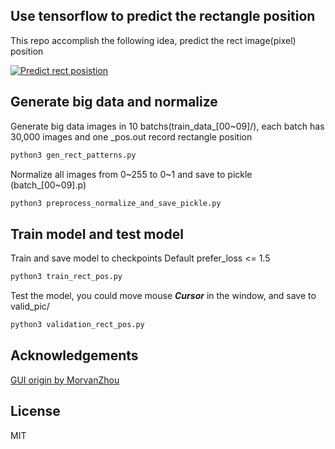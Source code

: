 ## Use tensorflow to predict the rectangle position 

This repo accomplish the following idea, predict the rect image(pixel) position 

[![Predict rect posistion](https://img.youtube.com/vi/HuNF8_PzlXI/0.jpg)](https://www.youtube.com/watch?v=HuNF8_PzlXI)

## Generate big data and normalize

Generate big data images in 10 batchs(train_data_[00~09]/), each batch has 30,000 images and one _pos.out record rectangle position 

```bash
python3 gen_rect_patterns.py
```

Normalize all images  from 0~255 to 0~1 and save to pickle (batch_[00~09].p)

```bash
python3 preprocess_normalize_and_save_pickle.py
```

## Train model and test model

Train and save model to checkpoints
Default prefer_loss <= 1.5

```bash
python3 train_rect_pos.py
```

Test the model, you could move mouse ***Cursor*** in the window, and save to valid_pic/
```bash
python3 validation_rect_pos.py
```

## Acknowledgements
[GUI origin by MorvanZhou](https://github.com/MorvanZhou/Reinforcement-learning-with-tensorflow/tree/master/experiments/Robot_arm)


## License
MIT
